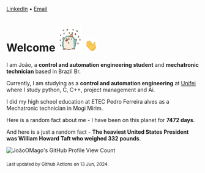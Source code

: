 [LinkedIn](https://www.linkedin.com/in/joão-pedro-gozzoli-b95641301/) &bull;
[Email](joaopedrogozzoli@gmail.com)

# Welcome <img src="happy.gif" height="64px" /> <img src="wave.gif" height="32px" />

I am João, a  **control and automation engineering student** and **mechatronic technician** based in Brazil Br.

Currently, I am studying as a **control and automation engineering** at [Unifei](https://unifei.edu.br) where I study python, C, C++, project management and Ai.

I did my high school education at ETEC Pedro Ferreira alves as a Mechatronic technician in Mogi Mirim.

Here is a random fact about me - I have been on this planet for **7472 days**.

And here is a just a random fact -  **The heaviest United States President was William Howard Taft who weighed 332 pounds**.

![JoãoOMago's GitHub Profile View Count](https://komarev.com/ghpvc/?username=JoaoOMago)

<sub>Last updated by Github Actions on 13 Jun, 2024.</sub>
